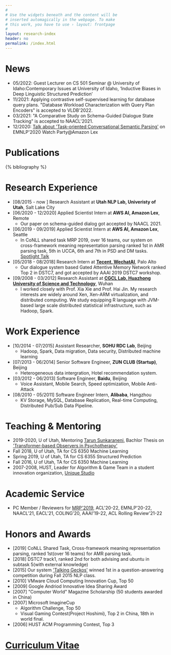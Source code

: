 ```yaml
---
#
# Use the widgets beneath and the content will be
# inserted automagically in the webpage. To make
# this work, you have to use › layout: frontpage
#
layout: research-index
header: no
permalink: /index.html
---
```


# News
- 05/2022: Guest Lecturer on CS 501 Seminar @ University of Idaho:Contemporary Issues at University of Idaho, ‘Inductive Biases in Deep Linguistic Structured Prediction’
- 11/2021: Applying contrastive self-supervised learning for database query plans. "Database Workload Characterization with Query Plan Encoders" is accepted to VLDB'2022.
- 03/2021: "A Comparative Study on Schema-Guided Dialogue State Tracking" is accepted to NAACL'2021.
- 12/2020: [Talk about 'Task-oriented Conversational Semantic Parsing'](https://www.slideshare.net/secret/F1xr8QG0wpwCjn) on EMNLP'2020 Watch Party@Amazon Lex

# Publications

{% bibliography %}
<!--
{% bibliography --query @*[year=2021] %}
{% bibliography --query @*[year=2019] %}
{% bibliography --query @*[year=2015] %}
{% bibliography --query @*[year=2012] %}
-->

# Research Experience
- [08/2015 - now ] Research Assistant at **Utah NLP Lab, Univeristy of Utah**, Salt Lake City
- [06/2020 - 12/2020] Applied Scientist Intern at **AWS AI, Amazon Lex**, Remote
   *  Our paper on schema-guided dialog got accepted by NAACL 2021.
- [06/2019 - 09/2019] Applied Scientist Intern at **AWS AI, Amazon Lex**, Seattle
   *  In CoNLL shared task MRP 2019, over 16 teams, our system on cross-framework meaning representation parsing ranked 1st in AMR parsing task, 5th in UCCA, 6th and 7th in PSD and DM tasks. [Spotlight Talk](https://www.youtube.com/watch?v=5ZMZSfl_Ng0)
- [05/2018 - 08/2018] Research Intern at **[Tecent, WechatAI](https://ai.weixin.qq.com/)**, Palo Alto
   *  Our dialogue system based Gated Attentive Memory Network ranked Top 2 in DSTC7, and got accepted by AAAI 2019 DSTC7 workshop.
- [09/2008 - 03/2012] Research Assistant at **[CGCL Lab, Huazhong University of Science and Technology](http://grid.hust.edu.cn/)**, Wuhan
   *  I worked closely with Prof. Xia Xie and Prof. Hai Jin. My research interests are widely around Xen, Xen-ARM virtualization, and distributed computing. We study equipping R language with JVM-based large scale distributed statistical infrastructure, such as Hadoop, Spark.

# Work Experience
- [10/2014 - 07/2015] Assistant Researcher, **SOHU RDC Lab**, Beijing
    *  Hadoop, Spark, Data migration, Data security, Distributed machine learning 
- [07/2013 - 06/2014] Senior Software Engineer, **ZUN CLUB (Startup)**, Beijing
    *  Heterogeneous data intergration, Hotel recommendation system.
- [03/2012 - 06/2013] Software Engineer, **Baidu**, Beijing
    *  Voice Assistant, Mobile Search, Speed optimization, Mobile Anti-Attack
- [08/2010 - 05/2011] Software Engineer Intern, **Alibaba**, Hangzhou
    *  KV Storage, MySQL, Database Replication, Real-time Computing, Distributed Pub/Sub Data Pipeline.

# Teaching & Mentoring
- 2019-2020, U of Utah, Mentoring [Tarun Sunkaraneni](https://tarunsunkaraneni.github.io/), Bachlor Thesis on ['Transformer-based Observers in Psychotherapy'](https://www.cs.utah.edu/docs/techreports/2020/pdf/UUCS-20-011.pdf)
- Fall 2018, U of Utah, TA for CS 6350 Machine Learning
- Spring 2019, U of Utah, TA for CS 6355 Structured Prediction
- Fall 2016, U of Utah, TA for CS 6350 Machine Learning
- 2007-2008, HUST, Leader for Algorithm & Game Team in a student innovation organization, [Unique Studio](https://hustunique.com/)


# Academic Service
- PC Member / Reviewers for [MRP'2019](http://mrp.nlpl.eu/2019/), ACL'20-22, EMNLP'20-22, NAACL'21, EACL'21, COLING'20, AAAI'19-22, ACL Rolling Review'21-22

# Honors and Awards
- [2019] CoNLL Shared Task, Cross-framework meaning representation parsing, ranked 1st(over 16 teams) for AMR parsing task.
- [2018] DSTC7 track1, ranked 2nd for both advising and ubuntu in subtask 5(with external knowledge)
- [2015] Our system ['Talking Geckos'](https://www.slideshare.net/jiessiecao/talking-geckos-question-and-answering) winned 1st in a question-answering competition during Fall 2015 NLP class.
- [2010] VMware Cloud Computing Innovation Cup, Top 50
- [2009] Google Andriod Innovative Idea Sharing Award
- [2007] "Computer World" Magazine Scholarship (50 students awarded in China)
- [2007] Microsoft ImagineCup
    *  Algorithm Challenge, Top 50 
    *  Visual Gaming Contest(Project Hoshimi), Top 2 in China, 18th in world final.
- [2006] HUST ACM Programming Contest, Top 3


# [Curriculum Vitae](http://www.cs.utah.edu/~jcao/public/CV_Jie-Cao.pdf)


